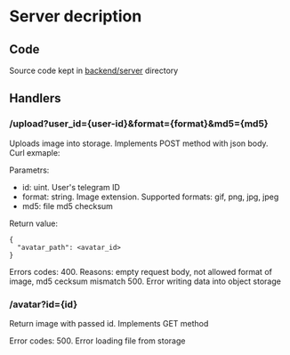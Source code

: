 # Server decription
## Code
Source code kept in [backend/server](../backend/mds) directory

## Handlers

### /upload?user_id={user-id}&format={format}&md5={md5}

Uploads image into storage. Implements POST method with json body.\
Curl exmaple:

Parametrs:
- id: uint. User's telegram ID
- format: string. Image extension. Supported formats: gif, png, jpg, jpeg
- md5: file md5 checksum

Return value:
```
{
  "avatar_path": <avatar_id>
}
```
Errors codes:
400. Reasons: empty request body, not allowed format of image, md5 cecksum mismatch
500. Error writing data into object storage 

### /avatar?id={id}

Return image with passed id. Implements GET method

Error codes:
500. Error loading file from storage
